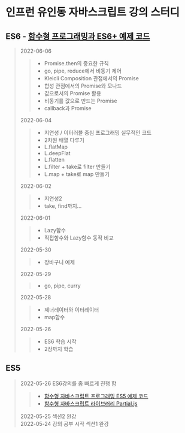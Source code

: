 # 인프런 유인동 자바스크립트 강의 스터디
## ES6 - [함수형 프로그래밍과 ES6+ 예제 코드]

> 2022-06-06
> > - Promise.then의 중요한 규칙
> > - go, pipe, reduce에서 비동기 제어
> > - Kleicli Composition 관점에서의 Promise
> > - 합성 관점에서의 Promise와 모나드
> > - 값으로서의 Promise 활용
> > - 비동기를 값으로 만드는 Promise
> > - callback과 Promise
>
> 2022-06-04
> > - 지연성 / 이터러블 중심 프로그래밍 실무적인 코드
> > - 2차원 배열 다루기
> > - L.flatMap
> > - L.deepFlat
> > - L.flatten
> > - L.filter + take로 filter 만들기
> > - L.map + take로 map 만들기
>
> 2022-06-02
> > - 지연성2
> > - take, find까지...
>
> 2022-06-01
> > - Lazy함수
> > - 직접함수와 Lazy함수 동작 비교
>
> 2022-05-30
> > - 장바구니 예제
>
> 2022-05-29
> > - go, pipe, curry
>
> 2022-05-28
> > - 제너레이터와 이터레이터
> > - map함수  
> 
> 2022-05-26
> > - ES6 학습 시작
> > - 2장까지 학습
## ES5
> 2022-05-26 ES6강의를 좀 빠르게 진행 함
> > - [함수형 자바스크립트 프로그래밍 ES5 예제 코드]   
> > - [함수형 자바스크립트 라이브러리 Partial.js] 
> 
> 2022-05-25 섹션2 완강   
> 2022-05-24 강의 공부 시작 섹션1 완강  

[함수형 프로그래밍과 ES6+ 예제 코드]: https://github.com/indongyoo/functional-javascript-01
[함수형 자바스크립트 프로그래밍 ES5 예제 코드]: https://github.com/indongyoo/functional-javascript
[함수형 자바스크립트 라이브러리 Partial.js]: https://marpple.github.io/partial.js

